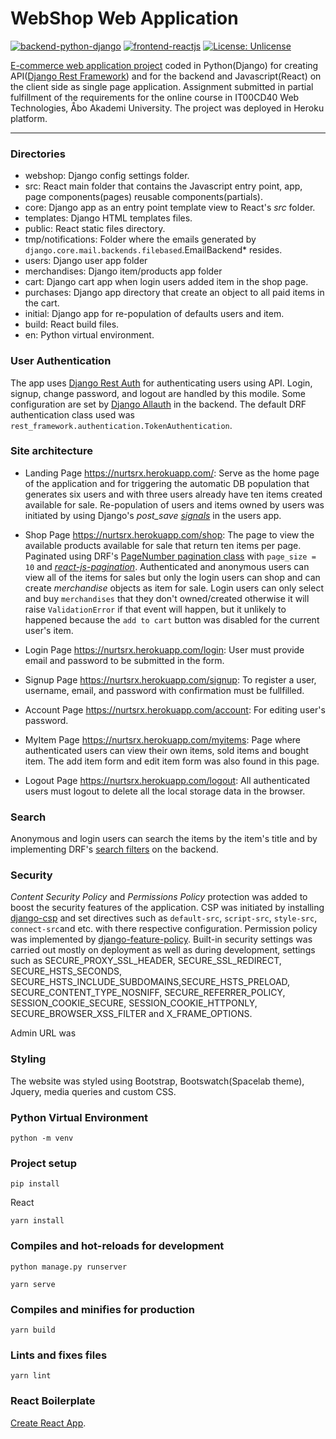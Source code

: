 # WebShop Web Application
[![backend-python-django](https://img.shields.io/badge/Backend-Python/Django-green)](https://www.djangoproject.com)
[![frontend-reactjs](https://img.shields.io/badge/Frontend-Javascript/React-blue)](https://reactjs.org)
[![License: Unlicense](https://img.shields.io/badge/License-Unlicense-9cf.svg)](http://unlicense.org/)

[E-commerce web application project](https://nurtsrx.herokuapp.com/) coded in Python(Django) for creating API([Django Rest Framework](https://www.django-rest-framework.org)) and for the backend  and Javascript(React) on the client side as single page application. Assignment submitted in partial fulfillment of the requirements for the online course in  IT00CD40 Web Technologies, Åbo Akademi University. The project was deployed in Heroku platform.

---

### Directories
- webshop: Django config settings folder.
- src: React main folder that contains the Javascript entry point, app, page components(pages) reusable components(partials).
- core: Django app as an entry point template view to React's *src* folder.
- templates: Django HTML templates files. 
- public: React static files directory.
- tmp/notifications: Folder where the emails generated by `django.core.mail.backends.filebased`.EmailBackend* resides.
- users: Django user app folder
- merchandises: Django item/products app folder
- cart: Django cart app when login users added item in the shop page.
- purchases: Django app directory that create an object to all paid items in the cart.
- initial: Django app for re-population of defaults users and item.
- build: React build files.
- en: Python virtual environment.

### User Authentication
The app uses  [Django Rest Auth](https://django-rest-auth.readthedocs.io/en/latest/) for authenticating users using API. Login, signup, change password, and logout are handled by this modile. Some configuration are set by [Django Allauth](https://django-allauth.readthedocs.io/en/latest/installation.html) in the backend. The default DRF authentication class used was `rest_framework.authentication.TokenAuthentication`.

### Site architecture
- Landing Page https://nurtsrx.herokuapp.com/: Serve as the home page of the application and for   triggering the automatic DB population that generates six users and with three users already have ten items created available for sale. Re-population of users and items owned by users was initiated by using Django's *post_save [signals](https://docs.djangoproject.com/en/3.1/topics/signals/)* in the users app.

- Shop Page https://nurtsrx.herokuapp.com/shop: The page to view the available products available for sale that return ten items per page. Paginated using DRF's [PageNumber pagination class](https://www.django-rest-framework.org/api-guide/pagination/#pagenumberpagination) with `page_size = 10` and *[react-js-pagination](https://www.npmjs.com/package/react-js-pagination)*. Authenticated and anonymous users can view all of the items for sales but only the login users can shop and can create _merchandise_ objects as item for sale. Login users can only select and buy `merchandises` that they don't owned/created otherwise it will raise `ValidationError` if that event will happen, but it unlikely to happened because the `add to cart` button was disabled for the current user's item.

- Login Page https://nurtsrx.herokuapp.com/login: User must provide email and password to be submitted in the form.

- Signup Page https://nurtsrx.herokuapp.com/signup: To register a user, username, email, and password with confirmation must be fullfilled.

- Account Page https://nurtsrx.herokuapp.com/account: For editing user's password.

- MyItem Page https://nurtsrx.herokuapp.com/myitems: Page where authenticated users can view their own items, sold items and bought item. The add item form and edit item form was also found in this page.

- Logout Page https://nurtsrx.herokuapp.com/logout: All authenticated users must logout to delete all the local storage data in the browser.

### Search
Anonymous and login users can search the items by the item's title and by implementing DRF's [search filters](https://www.django-rest-framework.org/api-guide/filtering/#searchfilter) on the backend.

### Security
_Content Security Policy_ and _Permissions Policy_ protection was added to boost the security features of the application. CSP was initiated by installing [django-csp](https://django-csp.readthedocs.io/en/latest/) and set directives such as `default-src`, `script-src`, `style-src`, `connect-src`and etc. with there respective configuration. Permission policy was implemented by [django-feature-policy](https://pypi.org/project/django-feature-policy/). Built-in security settings was carried out mostly on deployment as well as during development, settings such as SECURE_PROXY_SSL_HEADER, SECURE_SSL_REDIRECT, SECURE_HSTS_SECONDS, SECURE_HSTS_INCLUDE_SUBDOMAINS,SECURE_HSTS_PRELOAD, SECURE_CONTENT_TYPE_NOSNIFF, SECURE_REFERRER_POLICY, SESSION_COOKIE_SECURE, SESSION_COOKIE_HTTPONLY, SECURE_BROWSER_XSS_FILTER and X_FRAME_OPTIONS.

Admin URL was 

### Styling
The website was styled using Bootstrap, Bootswatch(Spacelab theme), Jquery, media queries and custom CSS.


### Python Virtual Environment
```
python -m venv
```

### Project setup
```
pip install
```
React
```
yarn install
```

### Compiles and hot-reloads for development

```
python manage.py runserver
```

```
yarn serve
```

### Compiles and minifies for production
```
yarn build
```

### Lints and fixes files
```
yarn lint
```

### React Boilerplate
[Create React App](https://github.com/facebook/create-react-app).